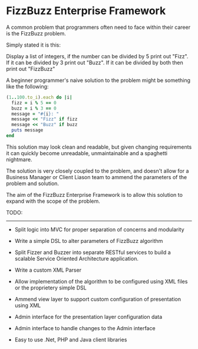 FizzBuzz Enterprise Framework
=============================

A common problem that programmers often need to face within their career
is the FizzBuzz problem.

Simply stated it is this:

  Display a list of integers, if the number can be divided by 5 print out
  "Fizz". If it can be divided by 3 print out "Buzz". If it can be divided
  by both then print out "FizzBuzz"

A beginner programmer's naive solution to the problem might be something like
the following:

```ruby
(1..100.to_i).each do |i|
  fizz = i % 5 == 0
  buzz = i % 3 == 0
  message = "#{i}: "
  message << "Fizz" if fizz
  message << "Buzz" if buzz
  puts message
end
```

This solution may look clean and readable, but given changing requirements
it can quickly become unreadable, unmaintainable and a spaghetti
nightmare.

The solution is very closely coupled to the problem, and doesn't allow for
a Business Manager or Client Liason team to ammend the parameters of the
problem and solution.

The aim of the FizzBuzz Enterprise Framework is to allow this solution to
expand with the scope of the problem.

TODO:
____
* Split logic into MVC for proper separation of concerns and modularity

* Write a simple DSL to alter parameters of FizzBuzz algorithm

* Split Fizzer and Buzzer into separate RESTful services to build a scalable
Service Oriented Architecture application.

* Write a custom XML Parser

* Allow implementation of the algorithm to be configured using XML files or the
proprietery simple DSL

* Ammend view layer to support custom configuration of presentation using XML

* Admin interface for the presentation layer configuration data

* Admin interface to handle changes to the Admin interface

* Easy to use .Net, PHP and Java client libraries
